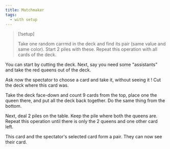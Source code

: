 ```yaml
---
title: Matchmaker
tags:
  - with setup
---
```


> [!setup]
>
> Take one random carrmd in the deck and find its pair (same value and same
> color). Start 2 piles with these. Repeat this operation with all cards of the
> deck.

You can start by cutting the deck. Next, say you need some "assistants" and take
the red queens out of the deck.

Ask now the spectator to choose a card and take it, without seeing it ! Cut the
deck where this card was.

Take the deck face-down and count 9 cards from the top, place one the queen
there, and put all the deck back together. Do the same thing from the bottom.

Next, deal 2 piles on the table. Keep the pile where both the queens are. Repeat
this operation until there is only the 2 queens and one other card left.

This card and the spectator's selected card form a pair. They can now see their
card.
